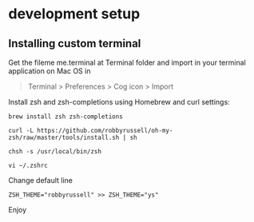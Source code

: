 # development setup

## Installing custom terminal

Get the fileme me.terminal at Terminal folder and import in your terminal application on Mac OS in

> Terminal > Preferences > Cog icon > Import

Install zsh and zsh-completions using Homebrew and curl settings:

```
brew install zsh zsh-completions

curl -L https://github.com/robbyrussell/oh-my-zsh/raw/master/tools/install.sh | sh

chsh -s /usr/local/bin/zsh

vi ~/.zshrc 
```

Change default line
```
ZSH_THEME="robbyrussell" >> ZSH_THEME="ys"
```

Enjoy
